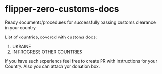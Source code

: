 # flipper-zero-customs-docs
Ready documents/procedures for successfully passing customs clearance in your country

List of countries, covered with customs docs:

1. UKRAINE
2. IN PROGRESS OTHER COUNTRIES 

If you have such experience feel free to create PR with instructions for your Country. Also you can attach yor donation box. 